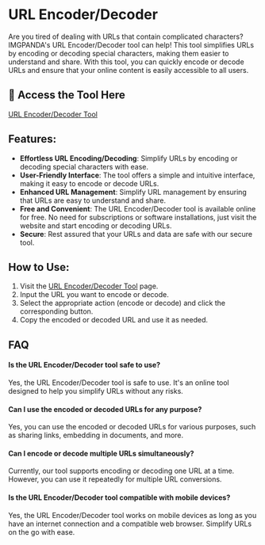 # URL Encoder/Decoder

Are you tired of dealing with URLs that contain complicated characters? IMGPANDA's URL Encoder/Decoder tool can help! This tool simplifies URLs by encoding or decoding special characters, making them easier to understand and share. With this tool, you can quickly encode or decode URLs and ensure that your online content is easily accessible to all users.

## 🔗 Access the Tool Here
[URL Encoder/Decoder Tool](https://imgpanda.com/url-encoder-decoder/)

## Features:

- **Effortless URL Encoding/Decoding**: Simplify URLs by encoding or decoding special characters with ease.
- **User-Friendly Interface**: The tool offers a simple and intuitive interface, making it easy to encode or decode URLs.
- **Enhanced URL Management**: Simplify URL management by ensuring that URLs are easy to understand and share.
- **Free and Convenient**: The URL Encoder/Decoder tool is available online for free. No need for subscriptions or software installations, just visit the website and start encoding or decoding URLs.
- **Secure**: Rest assured that your URLs and data are safe with our secure tool.

## How to Use:

1. Visit the [URL Encoder/Decoder Tool](https://imgpanda.com/url-encoder-decoder/) page.
2. Input the URL you want to encode or decode.
3. Select the appropriate action (encode or decode) and click the corresponding button.
4. Copy the encoded or decoded URL and use it as needed.

## FAQ

#### Is the URL Encoder/Decoder tool safe to use?

Yes, the URL Encoder/Decoder tool is safe to use. It's an online tool designed to help you simplify URLs without any risks.

#### Can I use the encoded or decoded URLs for any purpose?

Yes, you can use the encoded or decoded URLs for various purposes, such as sharing links, embedding in documents, and more.

#### Can I encode or decode multiple URLs simultaneously?

Currently, our tool supports encoding or decoding one URL at a time. However, you can use it repeatedly for multiple URL conversions.

#### Is the URL Encoder/Decoder tool compatible with mobile devices?

Yes, the URL Encoder/Decoder tool works on mobile devices as long as you have an internet connection and a compatible web browser. Simplify URLs on the go with ease.
